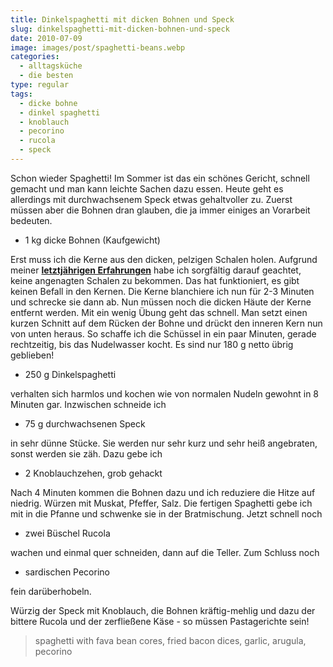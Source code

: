 ```yaml
---
title: Dinkelspaghetti mit dicken Bohnen und Speck
slug: dinkelspaghetti-mit-dicken-bohnen-und-speck
date: 2010-07-09
image: images/post/spaghetti-beans.webp
categories: 
  - alltagsküche
  - die besten
type: regular
tags: 
  - dicke bohne
  - dinkel spaghetti
  - knoblauch
  - pecorino
  - rucola
  - speck
---
```


Schon wieder Spaghetti! Im Sommer ist das ein schönes Gericht, schnell gemacht und man kann leichte Sachen dazu essen. Heute geht es allerdings mit durchwachsenem Speck etwas gehaltvoller zu. Zuerst müssen aber die Bohnen dran glauben, die ja immer einiges an Vorarbeit bedeuten.

* 1 kg dicke Bohnen (Kaufgewicht)

Erst muss ich die Kerne aus den dicken, pelzigen Schalen holen. Aufgrund meiner **[letztjährigen Erfahrungen](../001-07-25-biobohnen)** habe ich sorgfältig darauf geachtet, keine angenagten Schalen zu bekommen. Das hat funktioniert, es gibt keinen Befall in den Kernen. Die Kerne blanchiere ich nun für 2-3 Minuten und schrecke sie dann ab. Nun müssen noch die dicken Häute der Kerne entfernt werden. Mit ein wenig Übung geht das schnell. Man setzt einen kurzen Schnitt auf dem Rücken der Bohne und drückt den inneren Kern nun von unten heraus. So schaffe ich die Schüssel in ein paar Minuten, gerade rechtzeitig, bis das Nudelwasser kocht. Es sind nur 180 g netto übrig geblieben!

* 250 g Dinkelspaghetti

verhalten sich harmlos und kochen wie von normalen Nudeln gewohnt in 8 Minuten gar. Inzwischen schneide ich

* 75 g durchwachsenen Speck

in sehr dünne Stücke. Sie werden nur sehr kurz und sehr heiß angebraten, sonst werden sie zäh. Dazu gebe ich

* 2 Knoblauchzehen, grob gehackt

Nach 4 Minuten kommen die Bohnen dazu und ich reduziere die Hitze auf niedrig. Würzen mit Muskat, Pfeffer, Salz. Die fertigen Spaghetti gebe ich mit in die Pfanne und schwenke sie in der Bratmischung. Jetzt schnell noch

* zwei Büschel Rucola

wachen und einmal quer schneiden, dann auf die Teller. Zum Schluss noch

* sardischen Pecorino

fein darüberhobeln.

Würzig der Speck mit Knoblauch, die Bohnen kräftig-mehlig und dazu der bittere Rucola und der zerfließene Käse - so müssen Pastagerichte sein!

> spaghetti with fava bean cores, fried bacon dices, garlic, arugula, pecorino